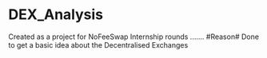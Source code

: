 # DEX_Analysis
Created as a project for NoFeeSwap Internship rounds
.......
#Reason#
Done to get a basic idea about the Decentralised Exchanges
